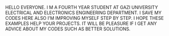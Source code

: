 HELLO EVERYONE. I M A FOURTH YEAR STUDENT AT GAZI UNIVERSITY ELECTRICAL AND ELECTRONICS ENGINEERING DEPARTMENT. 
I SAVE MY CODES HERE ALSO I'M IMPROVING MYSELF STEP BY STEP. I HOPE THESE EXAMPLES HELP YOUR PROJECTS.
IT WILL BE PLEASURE IF I GET ANY ADVICE ABOUT MY CODES SUCH AS BETTER SOLUTIONS. 
